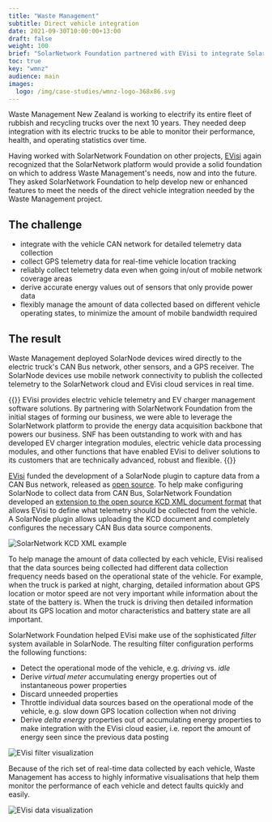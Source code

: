 ```yaml
---
title: "Waste Management"
subtitle: Direct vehicle integration
date: 2021-09-30T10:00:00+13:00
draft: false
weight: 100
brief: "SolarNetwork Foundation partnered with EVisi to integrate SolarNode-based monitoring and control in a fleet of electric rubbish trucks."
toc: true
key: "wmnz"
audience: main
images:
  logo: /img/case-studies/wmnz-logo-368x86.svg
---
```

Waste Management New Zealand is working to electrify its entire fleet of rubbish and recycling
trucks over the next 10 years. They needed deep integration with its electric trucks to be able to
monitor their performance, health, and operating statistics over time.

Having worked with SolarNetwork Foundation on other projects, [EVisi](https://www.evisi.co/) again
recognized that the SolarNetwork platform would provide a solid foundation on which to address Waste
Management's needs, now and into the future. They asked SolarNetwork Foundation to help develop new
or enhanced features to meet the needs of the direct vehicle integration needed by the Waste
Management project.

## The challenge

 * integrate with the vehicle CAN network for detailed telemetry data collection
 * collect GPS telemetry data for real-time vehicle location tracking
 * reliably collect telemetry data even when going in/out of mobile network coverage areas
 * derive accurate energy values out of sensors that only provide power data
 * flexibly manage the amount of data collected based on different vehicle operating states, to
   minimize the amount of mobile bandwidth required

## The result

Waste Management deployed SolarNode devices wired directly to the electric truck's CAN Bus network,
other sensors, and a GPS receiver. The SolarNode devices use mobile network connectivity to publish
the collected telemetry to the SolarNetwork cloud and EVisi cloud services in real time.

<div class="uk-margin-large-left">
{{<quote url="https://www.evisi.co/" cite="Chris Olson, EVisi Founder">}}
EVisi provides electric vehicle telemetry and EV charger management software solutions. By
partnering with SolarNetwork Foundation from the initial stages of forming our business, we were
able to leverage the SolarNetwork platform to provide the energy data acquisition backbone that
powers our business. SNF has been outstanding to work with and has developed EV charger integration
modules, electric vehicle data processing modules, and other functions that have enabled EVisi to
deliver solutions to its customers that are technically advanced, robust and flexible.
{{</quote>}}
</div>

[EVisi](https://www.evisi.co/) funded the development of a SolarNode plugin to capture data from a
CAN Bus network, released as [open source](https://github.com/SolarNetwork/solarnetwork-node/tree/develop/net.solarnetwork.node.datum.canbus).
To help make configuring SolarNode to collect data from CAN Bus, SolarNetwork Foundation developed
an [extension to the open source KCD XML document format](https://github.com/SolarNetwork/solarnetwork-node/tree/develop/net.solarnetwork.node.io.canbus#solarnetwork-kcd-support)
that allows EVisi to define what telemetry should be collected from the vehicle. A SolarNode plugin
allows uploading the KCD document and completely configures the necessary CAN Bus data source
components.

![SolarNetwork KCD XML example](/img/case-studies/solarnetwork-kcd-xml-example-1694x1436.png)

To help manage the amount of data collected by each vehicle, EVisi realised that the data
sources being collected had different data collection frequency needs based on the operational state
of the vehicle. For example, when the truck is parked at night, charging, detailed information
about GPS location or motor speed are not very important while information about the state of the
battery is. When the truck is driving then detailed information about its GPS location and motor
characteristics and battery state are all important.

SolarNetwork Foundation helped EVisi make use of the sophisticated _filter_ system available in
SolarNode. The resulting filter configuration performs the following functions:

 * Detect the operational mode of the vehicle, e.g. _driving_ vs. _idle_
 * Derive _virtual meter_ accumulating energy properties out of instantaneous power properties
 * Discard unneeded properties
 * Throttle individual data sources based on the operational mode of the vehicle, e.g. slow down
   GPS location collection when not driving
 * Derive _delta energy_ properties out of accumulating energy properties to make integration with
   the EVisi cloud easier, i.e. report the amount of energy seen since the previous data posting

![EVisi filter visualization](/img/case-studies/evisi-wmnz-solarnode-filters-4175x2446.png)

Because of the rich set of real-time data collected by each vehicle, Waste Management has access to
highly informative visualisations that help them monitor the performance of each vehicle and detect
faults quickly and easily.

![EVisi data visualization](/img/case-studies/evisi-wmnz-dashboard-1669x1021.png)
